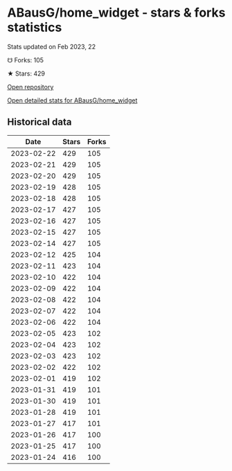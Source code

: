 # ABausG/home_widget - stars & forks statistics

Stats updated on Feb 2023, 22

☋ Forks: 105

★ Stars: 429

[Open repository](https://github.com/ABausG/home_widget)

[Open detailed stats for ABausG/home_widget](https://reviewgithub.com/rep/ABausG/home_widget)

## Historical data
| Date | Stars | Forks |
|------|-------|-------|
| 2023-02-22 | 429 | 105 | 
| 2023-02-21 | 429 | 105 | 
| 2023-02-20 | 429 | 105 | 
| 2023-02-19 | 428 | 105 | 
| 2023-02-18 | 428 | 105 | 
| 2023-02-17 | 427 | 105 | 
| 2023-02-16 | 427 | 105 | 
| 2023-02-15 | 427 | 105 | 
| 2023-02-14 | 427 | 105 | 
| 2023-02-12 | 425 | 104 | 
| 2023-02-11 | 423 | 104 | 
| 2023-02-10 | 422 | 104 | 
| 2023-02-09 | 422 | 104 | 
| 2023-02-08 | 422 | 104 | 
| 2023-02-07 | 422 | 104 | 
| 2023-02-06 | 422 | 104 | 
| 2023-02-05 | 423 | 102 | 
| 2023-02-04 | 423 | 102 | 
| 2023-02-03 | 423 | 102 | 
| 2023-02-02 | 422 | 102 | 
| 2023-02-01 | 419 | 102 | 
| 2023-01-31 | 419 | 101 | 
| 2023-01-30 | 419 | 101 | 
| 2023-01-28 | 419 | 101 | 
| 2023-01-27 | 417 | 101 | 
| 2023-01-26 | 417 | 100 | 
| 2023-01-25 | 417 | 100 | 
| 2023-01-24 | 416 | 100 | 


